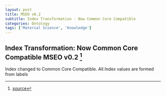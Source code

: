 ```yaml
---
layout: post
title: MSEO v0.2
subtitle: Index Transformation - Now Common Core Compatible
categories: Ontology
tags: ['Material Science', 'Knowledge']
---
```


## Index Transformation: Now Common Core Compatible MSEO v0.2 [^fn1]

Index changed to Common Core Compatible. All Index values are formed from labels

[^fn1]: [source](https://github.com/Mat-O-Lab/MSEO/compare/v.01...v0.2)